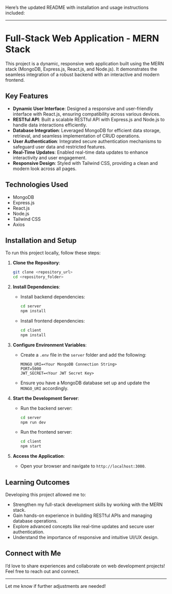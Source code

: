Here’s the updated README with installation and usage instructions included: 

---

# Full-Stack Web Application - MERN Stack

This project is a dynamic, responsive web application built using the MERN stack (MongoDB, Express.js, React.js, and Node.js). It demonstrates the seamless integration of a robust backend with an interactive and modern frontend.

## Key Features

- **Dynamic User Interface**: Designed a responsive and user-friendly interface with React.js, ensuring compatibility across various devices.
- **RESTful API**: Built a scalable RESTful API with Express.js and Node.js to handle data interactions efficiently.
- **Database Integration**: Leveraged MongoDB for efficient data storage, retrieval, and seamless implementation of CRUD operations.
- **User Authentication**: Integrated secure authentication mechanisms to safeguard user data and restricted features.
- **Real-Time Updates**: Enabled real-time data updates to enhance interactivity and user engagement.
- **Responsive Design**: Styled with Tailwind CSS, providing a clean and modern look across all pages.

## Technologies Used

- MongoDB
- Express.js
- React.js
- Node.js
- Tailwind CSS
- Axios

## Installation and Setup

To run this project locally, follow these steps:

1. **Clone the Repository**:
   ```bash
   git clone <repository_url>
   cd <repository_folder>
   ```

2. **Install Dependencies**:
   - Install backend dependencies:
     ```bash
     cd server
     npm install
     ```
   - Install frontend dependencies:
     ```bash
     cd client
     npm install
     ```

3. **Configure Environment Variables**:
   - Create a `.env` file in the `server` folder and add the following:
     ```
     MONGO_URI=<Your MongoDB Connection String>
     PORT=5000
     JWT_SECRET=<Your JWT Secret Key>
     ```
   - Ensure you have a MongoDB database set up and update the `MONGO_URI` accordingly.

4. **Start the Development Server**:
   - Run the backend server:
     ```bash
     cd server
     npm run dev
     ```
   - Run the frontend server:
     ```bash
     cd client
     npm start
     ```

5. **Access the Application**:
   - Open your browser and navigate to `http://localhost:3000`.

## Learning Outcomes

Developing this project allowed me to:

- Strengthen my full-stack development skills by working with the MERN stack.
- Gain hands-on experience in building RESTful APIs and managing database operations.
- Explore advanced concepts like real-time updates and secure user authentication.
- Understand the importance of responsive and intuitive UI/UX design.

## Connect with Me

I’d love to share experiences and collaborate on web development projects! Feel free to reach out and connect. 

--- 

Let me know if further adjustments are needed!
